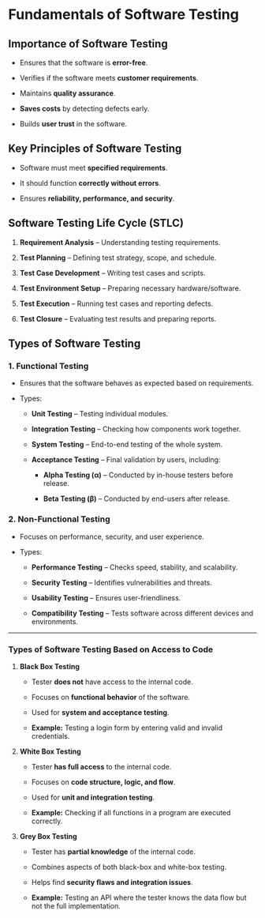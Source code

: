 
# **Fundamentals of Software Testing**

## **Importance of Software Testing**

- Ensures that the software is **error-free**.
    
- Verifies if the software meets **customer requirements**.
    
- Maintains **quality assurance**.
    
- **Saves costs** by detecting defects early.
    
- Builds **user trust** in the software.
    

## **Key Principles of Software Testing**

- Software must meet **specified requirements**.
    
- It should function **correctly without errors**.
    
- Ensures **reliability, performance, and security**.
    

## **Software Testing Life Cycle (STLC)**

1. **Requirement Analysis** – Understanding testing requirements.
    
2. **Test Planning** – Defining test strategy, scope, and schedule.
    
3. **Test Case Development** – Writing test cases and scripts.
    
4. **Test Environment Setup** – Preparing necessary hardware/software.
    
5. **Test Execution** – Running test cases and reporting defects.
    
6. **Test Closure** – Evaluating test results and preparing reports.
    

## **Types of Software Testing**

### **1. Functional Testing**

- Ensures that the software behaves as expected based on requirements.
    
- Types:
    
    - **Unit Testing** – Testing individual modules.
        
    - **Integration Testing** – Checking how components work together.
        
    - **System Testing** – End-to-end testing of the whole system.
        
    - **Acceptance Testing** – Final validation by users, including:
        
        - **Alpha Testing (α)** – Conducted by in-house testers before release.
            
        - **Beta Testing (β)** – Conducted by end-users after release.
            

### **2. Non-Functional Testing**

- Focuses on performance, security, and user experience.
    
- Types:
    
    - **Performance Testing** – Checks speed, stability, and scalability.
        
    - **Security Testing** – Identifies vulnerabilities and threats.
        
    - **Usability Testing** – Ensures user-friendliness.
        
    - **Compatibility Testing** – Tests software across different devices and environments.
        

---

### **Types of Software Testing Based on Access to Code**

1. **Black Box Testing**
    
    - Tester **does not** have access to the internal code.
        
    - Focuses on **functional behavior** of the software.
        
    - Used for **system and acceptance testing**.
        
    - **Example:** Testing a login form by entering valid and invalid credentials.
        
2. **White Box Testing**
    
    - Tester **has full access** to the internal code.
        
    - Focuses on **code structure, logic, and flow**.
        
    - Used for **unit and integration testing**.
        
    - **Example:** Checking if all functions in a program are executed correctly.
        
3. **Grey Box Testing**
    
    - Tester has **partial knowledge** of the internal code.
        
    - Combines aspects of both black-box and white-box testing.
        
    - Helps find **security flaws and integration issues**.
        
    - **Example:** Testing an API where the tester knows the data flow but not the full implementation.
        

